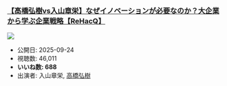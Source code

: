 ### [【高橋弘樹vs入山章栄】なぜイノベーションが必要なのか？大企業から学ぶ企業戦略【ReHacQ】](https://www.youtube.com/watch?v=3vghXjLchas)
[![](https://img.youtube.com/vi/3vghXjLchas/sddefault.jpg)](https://www.youtube.com/watch?v=3vghXjLchas)
-   公開日: 2025-09-24
-   視聴数: 46,011
-   **いいね数: 688**
-   出演者: 入山章栄, [高橋弘樹](/rehacq_fan/people/高橋弘樹 "wikilink")
